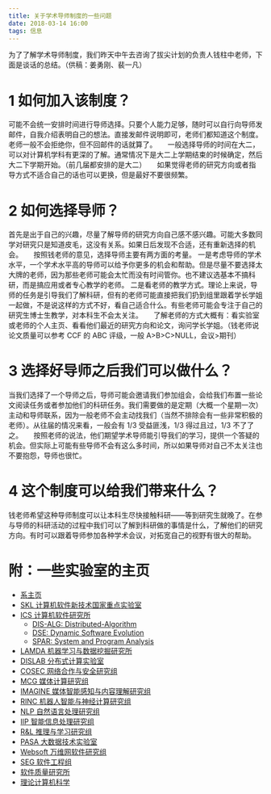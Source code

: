 ```yaml
---
title: 关于学术导师制度的一些问题
date: 2018-03-14 16:00
tags: 信息
---
```


为了了解学术导师制度，我们昨天中午去咨询了拔尖计划的负责人钱柱中老师，下面是谈话的总结。（供稿：姜勇刚、裴一凡）

# 1 如何加入该制度？
可能不会统一安排时间进行导师选择。只要个人能力足够，随时可以自行向导师发邮件，自我介绍表明自己的想法。直接发邮件说明即可，老师们都知道这个制度。老师一般不会拒绝你，但不回邮件的话就算了。
　
一般选择导师的时间在大二，可以对计算机学科有更深的了解。通常情况下是大二上学期结束的时候确定，然后大二下学期开始。（前几届都安排的是大二）
　
如果觉得老师的研究方向或者指导方式不适合自己的话也可以更换，但是最好不要很频繁。

# 2 如何选择导师？
首先是出于自己的兴趣，尽量了解导师的研究方向自己感不感兴趣。可能大多数同学对研究只是知道皮毛，这没有关系。如果日后发现不合适，还有重新选择的机会。
　
按照钱老师的意见，选择导师主要有两方面的考量。
一是考虑导师的学术水平，一个学术水平高的导师可以给予你更多的机会和帮助。但是尽量不要选择太大牌的老师，因为那些老师可能会太忙而没有时间管你。也不建议选基本不搞科研，而是搞应用或者专心教学的老师。
二是看老师的教学方式。理论上来说，导师的任务是引导我们了解科研，但有的老师可能直接把我们扔到组里跟着学长学姐一起做，不是说这样的方式不好，看自己适合什么。有些老师可能会专注于自己的研究生博士生教学，对本科生不会太关注。
　
了解老师的方式大概有：看实验室或老师的个人主页、看看他们最近的研究方向和论文，询问学长学姐。（钱老师说论文质量可以参考 CCF 的 ABC 评级，一般 A>B>C>NULL，会议>期刊）

# 3 选择好导师之后我们可以做什么？
当我们选择了一个导师之后，导师可能会邀请我们参加组会，会给我们布置一些论文阅读任务或者参加他们的科研任务。我们需要做的是定期（大概一个星期一次）主动和导师联系，因为一般老师不会主动找我们（当然不排除会有一些非常积极的老师）。从往届的情况来看，一般会有 1/3 受益匪浅，1/3 得过且过，1/3 不了了之。
　
按照老师的说法，他们期望学术导师能引导我们的学习，提供一个答疑的机会。但实际上可能有些导师不会有这么多时间，所以如果导师对自己不太关注也不要抱怨，导师也很忙。

# 4 这个制度可以给我们带来什么？
钱老师希望这种导师制度可以让本科生尽快接触科研——等到研究生就晚了。在参与导师的科研活动的过程中我们可以了解到科研做的事情是什么，了解他们的研究方向。有时可以跟着导师参加各种学术会议，对拓宽自己的视野有很大的帮助。

# 附：一些实验室的主页

- [系主页](https://cs.nju.edu.cn)
- [SKL 计算机软件新技术国家重点实验室](http://keysoftlab.nju.edu.cn/)
- [ICS 计算机软件研究所](http://moon.nju.edu.cn/)
	- [DIS-ALG: Distributed-Algorithm](http://www.bigoh.net/wiki)
	- [DSE: Dynamic Software Evolution](http://moon.nju.edu.cn/dse/)
	- [SPAR: System and Program Analysis](http://moon.nju.edu.cn/spar/)
- [LAMDA 机器学习与数据挖掘研究所](http://lamda.nju.edu.cn)
- [DISLAB 分布式计算实验室](http://dislab.nju.edu.cn/)
- [COSEC 网络合作与安全研究组](http://cosec.nju.edu.cn/)
- [MCG 媒体计算研究组](http://mcg.nju.edu.cn/)
- [IMAGINE 媒体智能感知与内容理解研究组](http://cs.nju.edu.cn/lutong/)
- [RINC 机器人智能与神经计算研究组](http://cs.nju.edu.cn/rinc)
- [NLP 自然语言处理研究组](http://nlp.nju.edu.cn/)
- [IIP 智能信息处理研究组](http://iip.nju.edu.cn)
- [R&L 推理与学习研究组](http://cs.nju.edu.cn/rl)
- [PASA 大数据技术实验室](http://pasa-bigdata.nju.edu.cn/)
- [Websoft 万维网软件研究组](http://ws.nju.edu.cn/?lang=chinese)
- [SEG 软件工程组](http://seg.nju.edu.cn/)
- [软件质量研究所](http://jisq.nju.edu.cn/)
- [理论计算机科学](http://tcs.nju.edu.cn/)